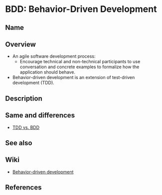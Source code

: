 # BDD: Behavior-Driven Development

## Name

## Overview
- An agile software development process:
   - Encourage technical and non-technical participants to use conversation and concrete examples to formalize how the application should behave.
- Behavior-driven development is an extension of test-driven development (TDD).

## Description

## Same and differences
- [TDD vs. BDD](../../differences/TDD_BDD.md)

## See also

## Wiki
- [Behavior-driven development](https://en.wikipedia.org/wiki/Behavior-driven_development)

## References
